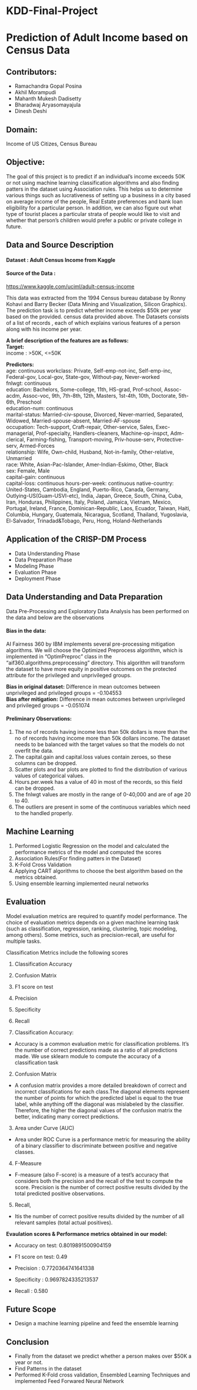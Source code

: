 # KDD-Final-Project

# Prediction of Adult Income based on Census Data

## Contributors:
- Ramachandra Gopal Posina
- Akhil Morampudi
- Mahanth Mukesh Dadisetty
- Bharadwaj Aryasomayajula
- Dinesh Deshi

## Domain:
Income of US Citizes, Census Bureau
  
## Objective:
The goal of this project is to predict if an individual’s income exceeds 50K or not using machine learning classification algorithms and also finding patters in the dataset using Association rules. This helps us to determine various things such as lucrativeness of setting up a business in a city based on average income of the people, Real Estate preferences and bank loan eligibility for a particular person. In addition, we can also figure out what type of tourist places a particular strata of people would like to visit and whether that person’s children would prefer a public or private college in future.

## Data and Source Description
#### Dataset : Adult Census Income from Kaggle
#### Source of the Data :  
https://www.kaggle.com/uciml/adult-census-income

This data was extracted from the 1994 Census bureau database by Ronny Kohavi and Barry Becker (Data Mining and Visualization, Silicon Graphics). The prediction task is to predict whether income exceeds $50k per year based on the provided. census data provided above. The Datasets consists of a list of records , each of which explains various features of a person along with his income per year. 

<b>A brief description of the features are as follows:</b>  
<b>Target:</b>  
income : >50K, <=50K  
  
<b>Predictors:</b>  
age: continuous
workclass: Private, Self-emp-not-inc, Self-emp-inc, Federal-gov, Local-gov, State-gov, Without-pay, Never-worked  
fnlwgt: continuous  
education: Bachelors, Some-college, 11th, HS-grad, Prof-school, Assoc-acdm, Assoc-voc, 9th, 7th-8th, 12th, Masters, 1st-4th, 10th, Doctorate, 5th-6th, Preschool  
education-num: continuous  
marital-status: Married-civ-spouse, Divorced, Never-married, Separated, Widowed, Married-spouse-absent, Married-AF-spouse  
occupation: Tech-support, Craft-repair, Other-service, Sales, Exec-managerial, Prof-specialty, Handlers-cleaners, Machine-op-inspct, Adm-clerical, Farming-fishing, Transport-moving, Priv-house-serv, Protective-serv, Armed-Forces  
relationship: Wife, Own-child, Husband, Not-in-family, Other-relative, Unmarried  
race: White, Asian-Pac-Islander, Amer-Indian-Eskimo, Other, Black  
sex: Female, Male  
capital-gain: continuous  
capital-loss: continuous
hours-per-week: continuous
native-country: United-States, Cambodia, England, Puerto-Rico, Canada, Germany, Outlying-US(Guam-USVI-etc), India, Japan, Greece, South, China, Cuba, Iran, Honduras, Philippines, Italy, Poland, Jamaica, Vietnam, Mexico, Portugal, Ireland, France, Dominican-Republic, Laos, Ecuador, Taiwan, Haiti, Columbia, Hungary, Guatemala, Nicaragua, Scotland, Thailand, Yugoslavia, El-Salvador, Trinadad&Tobago, Peru, Hong, Holand-Netherlands 
  
## Application of the CRISP-DM Process
   - Data Understanding Phase
   - Data Preparation Phase
   - Modeling Phase
   - Evaluation Phase
   - Deployment Phase

## Data Understanding and Data Preparation

Data Pre-Processing and Exploratory Data Analysis has been performed on the data and below are the observations


#### Bias in the data:
AI Fairness 360 by IBM implements several pre-processing mitigation algorithms. We will choose the Optimized Preprocess algorithm, which is implemented in “OptimPreproc” class in the “aif360.algorithms.preprocessing” directory. This algorithm will transform the dataset to have more equity in positive outcomes on the protected attribute for the privileged and unprivileged groups.

<b>Bias in original dataset:</b> Difference in mean outcomes between unprivileged and privileged groups = -0.104553  
<b>Bias after mitigation:</b> Difference in mean outcomes between unprivileged and privileged groups = -0.051074


#### Preliminary Observations:
1. The no of records having income less than 50k dollars is more than the no of records having income more than 50k dollars income. The dataset needs to be balanced with the    target values so that the models do not overfit the data.
2. The capital.gain and capital.loss values contain zeroes, so these columns can be dropped.  
3. Scatter plots and bar plots are plotted to find the distribution of various values of categorical values.  
4. Hours.per.week has a value of 40 in most of the records, so this field can be dropped.
5. The fnlwgt values are mostly in the range of 0-40,000 and are of age 20 to 40.
6. The outliers are present in some of the continuous variables which need to the handled properly.
    
    
## Machine Learning

  1. Performed Logistic Regression on the model and calculated the performance metrics of the model and computed the scores   
  2. Association Rules(For finding patters in the Dataset)  
  3. K-Fold Cross Validation  
  4. Applying CART algorithms to choose the best algorithm based on the metrics obtained.  
  5. Using ensemble learning implemented neural networks
    
## Evaluation

Model evaluation metrics are required to quantify model performance. The choice of evaluation metrics depends on a given machine learning task (such as classification, regression, ranking, clustering, topic modeling, among others). Some metrics, such as precision-recall, are useful for multiple tasks. 

Classification Metrics include the following scores

1. Classification Accuracy
 
2. Confusion Matrix

3. F1 score on test 

4. Precision

5. Specificity 

6. Recall 

1. Classification Accuracy:
- Accuracy is a common evaluation metric for classification problems. It’s the number of correct predictions made as a ratio of all predictions made. We use sklearn module to compute the accuracy of a classification task

2. Confusion Matrix
- A confusion matrix provides a more detailed breakdown of correct and incorrect classifications for each class.The diagonal elements represent the number of points for which the predicted label is equal to the true label, while anything off the diagonal was mislabeled by the classifier. Therefore, the higher the diagonal values of the confusion matrix the better, indicating many correct predictions.

3. Area under Curve (AUC)
- Area under ROC Curve is a performance metric for measuring the ability of a binary classifier to discriminate between positive and negative classes.

4. F-Measure
- F-measure (also F-score) is a measure of a test’s accuracy that considers both the precision and the recall of the test to compute the score. Precision is the number of correct positive results divided by the total predicted positive observations.

5. Recall, 
- Itis the number of correct positive results divided by the number of all relevant samples (total actual positives).

<b>Evaulation scores & Performance metrics obtained in our model:</b>

- Accuracy on test: 0.8019891500904159 

- F1 score on test: 0.49

- Precision : 0.7720364741641338 

- Specificity : 0.9697824335213537 

- Recall : 0.580

## Future Scope
- Design a machine learning pipeline and feed the ensemble learning

## Conclusion
- Finally from the dataset we predict whether a person makes over $50K a year or not.  
- Find Patterns in the dataset  
- Performed K-Fold cross validation, Ensembled Learning Techniques and implemented Feed Forwared Neural Network 
